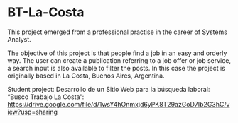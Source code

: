 # BT-La-Costa

This project emerged from a professional practise in the career of Systems Analyst.

The objective of this project is that people find a job in an easy and orderly way. The user can create a publication referring to a job offer or job service, 
a search input is also available to filter the posts. 
In this case the project is originally based in La Costa, Buenos Aires, Argentina.

Student project:
Desarrollo de un Sitio Web para la búsqueda laboral: “Busco Trabajo La Costa”:
https://drive.google.com/file/d/1wsY4hOnmxjd6yPK8T29azGoD7Ib2G3hC/view?usp=sharing
